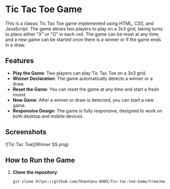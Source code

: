 # Tic Tac Toe Game

This is a classic Tic Tac Toe game implemented using HTML, CSS, and JavaScript. The game allows two players to play on a 3x3 grid, taking turns to place either "X" or "O" in each cell. The game can be reset at any time, and a new game can be started once there is a winner or if the game ends in a draw.

## Features

- **Play the Game**: Two players can play Tic Tac Toe on a 3x3 grid.
- **Winner Declaration**: The game automatically detects a winner or a draw.
- **Reset the Game**: You can reset the game at any time and start a fresh round.
- **New Game**: After a winner or draw is detected, you can start a new game.
- **Responsive Design**: The game is fully responsive, designed to work on both desktop and mobile devices.

## Screenshots

![Tic Tac Toe](Winner SS.png)

## How to Run the Game

1. **Clone the repository**:
   ```bash
   git clone https://github.com/Shantanu-8905/Tic-tac-toe-Game/tree/main
